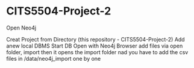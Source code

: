 # CITS5504-Project-2

Open Neo4j

Creat Project from Directory (this repository - CITS5504-Project-2)
Add anew local DBMS
Start DB
Open with Neo4j Browser
add  files via open folder, import then it opens the import folder nad you have to add the csv files in /data/neo4j_import one by one
